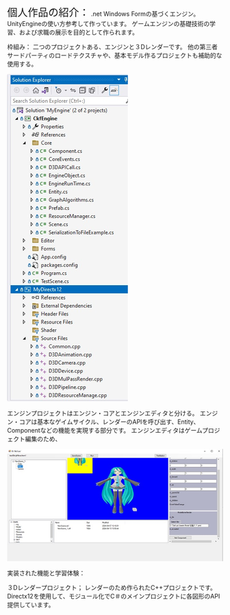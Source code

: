 <span style="font-size: 24px;">個人作品の紹介：</span>
.net Windows Formの基づくエンジン。
UnityEngineの使い方参考して作っています。
ゲームエンジンの基礎技術の学習、および求職の展示を目的として作られます。

枠組み：
二つのプロジェクトある、エンジンと３Dレンダーです。
他の第三者サードパーティのロードテクスチャや、基本モデル作るプロジェクトも補助的な使用する。

![describe1](https://github.com/ckfckf0730/MyEngineGroup/blob/main/ReadMe/frame.jpg)

エンジンプロジェクトはエンジン・コアとエンジンエディタと分ける。
エンジン・コアは基本なゲイムサイクル、レンダーのAPIを呼び出す、Entity、Componentなどの機能を実現する部分です。
エンジンエディタはゲームプロジェクト編集のため、

![describe1](https://github.com/ckfckf0730/MyEngineGroup/blob/main/ReadMe/editor.jpg)




実装された機能と学習体験：

３Dレンダープロジェクト；
レンダーのため作られたC++プロジェクトです。
Directx12を使用して、モジュール化でC＃のメインプロジェクトに各図形のAPI提供しています。

